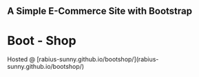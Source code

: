 ## A Simple E-Commerce Site with Bootstrap
# Boot - Shop
<p> Hosted @  [rabius-sunny.github.io/bootshop/](rabius-sunny.github.io/bootshop/) </p>
